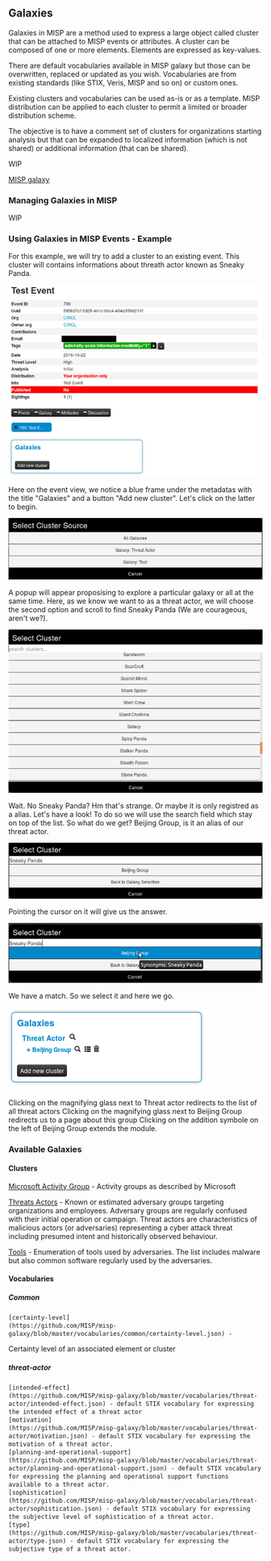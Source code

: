 <!-- toc -->

## Galaxies

Galaxies in MISP are a method used to express a large object called cluster that can be attached to MISP events or attributes. A cluster can be composed of one or more elements. Elements are expressed as key-values.

There are default vocabularies available in MISP galaxy but those can be overwritten, replaced or updated as you wish. Vocabularies are from existing standards (like STIX, Veris, MISP and so on) or custom ones.

Existing clusters and vocabularies can be used as-is or as a template. MISP distribution can be applied to each cluster to permit a limited or broader distribution scheme.

The objective is to have a comment set of clusters for organizations starting analysis but that can be expanded to localized information (which is not shared) or additional information (that can be shared).

WIP

[MISP galaxy](https://github.com/MISP/misp-galaxy)

### Managing Galaxies in MISP

WIP

### Using Galaxies in MISP Events - Example

For this example, we will try to add a cluster to an existing event. This cluster will contains informations about threath actor known as Sneaky Panda.

![EventWithoutCluster](./figures/EventWithoutCluster.png)

Here on the event view, we notice a blue frame under the metadatas with the title "Galaxies" and a button "Add new cluster". Let's click on the latter to begin. 

![GalaxyPopup](./figures/GalaxyPopup.png)

A popup will appear proposising to explore a particular galaxy or all at the same time. Here, as we know we want to as a threat actor, we will choose the second option and scroll to find Sneaky Panda (We are courageous, aren't we?).

![NoSneakyPanda](./figures/NoSneakyPanda.png)

Wait. No Sneaky Panda? Hm that's strange. Or maybe it is only registred as a alias. Let's have a look! To do so we will use the search field which stay on top of the list. So what do we get? Beijing Group, is it an alias of our threat actor. 

![Search](./figures/Search.png)

Pointing the cursor on it will give us the answer.

![Alias](./figures/Alias.png)

We have a match. So we select it and here we go.

![NewThreatActor](./figures/NewThreatActor.png)

Clicking on the magnifying glass next to Threat actor redirects to the list of all threat actors
Clicking on the magnifying glass next to Beijing Group redirects us to a page about this group
Clicking on the addition symbole on the left of Beijing Group extends the module.

### Available Galaxies

#### Clusters

[Microsoft Activity Group](https://github.com/MISP/misp-galaxy/blob/master/clusters/microsoft-activity-group.json) - Activity groups as described by Microsoft

[Threats Actors](https://github.com/MISP/misp-galaxy/blob/master/clusters/threat-actor.json) - Known or estimated adversary groups targeting organizations and employees. Adversary groups are regularly confused with their initial operation or campaign. Threat actors are characteristics of malicious actors (or adversaries) representing a cyber attack threat including presumed intent and historically observed behaviour.

[Tools](https://github.com/MISP/misp-galaxy/blob/master/clusters/tool.json) - Enumeration of tools used by adversaries. The list includes malware but also common software regularly used by the adversaries.


#### Vocabularies

##### Common 
	[certainty-level]
	(https://github.com/MISP/misp-galaxy/blob/master/vocabularies/common/certainty-level.json) - 
Certainty level of an associated element or cluster

##### threat-actor
 	[intended-effect]
	(https://github.com/MISP/misp-galaxy/blob/master/vocabularies/threat-actor/intended-effect.json) - default STIX vocabulary for expressing the intended effect of a threat actor
	[motivation]
	(https://github.com/MISP/misp-galaxy/blob/master/vocabularies/threat-actor/motivation.json) - default STIX vocabulary for expressing the motivation of a threat actor.
	[planning-and-operational-support]
	(https://github.com/MISP/misp-galaxy/blob/master/vocabularies/threat-actor/planning-and-operational-support.json) - default STIX vocabulary for expressing the planning and operational support functions available to a threat actor.
	[sophistication]
	(https://github.com/MISP/misp-galaxy/blob/master/vocabularies/threat-actor/sophistication.json) - default STIX vocabulary for expressing the subjective level of sophistication of a threat actor.
	[type]
	(https://github.com/MISP/misp-galaxy/blob/master/vocabularies/threat-actor/type.json) - default STIX vocabulary for expressing the subjective type of a threat actor.


